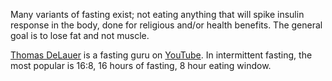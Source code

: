 Many variants of fasting exist; not eating anything that will spike insulin response in the body, done for religious and/or health benefits.
The general goal is to lose fat and not muscle.

[Thomas DeLauer](https://thomasdelauer.com/) is a fasting guru on [YouTube](https://www.youtube.com/@ThomasDeLauerOfficial).
In intermittent fasting, the most popular is 16:8, 16 hours of fasting, 8 hour eating window.